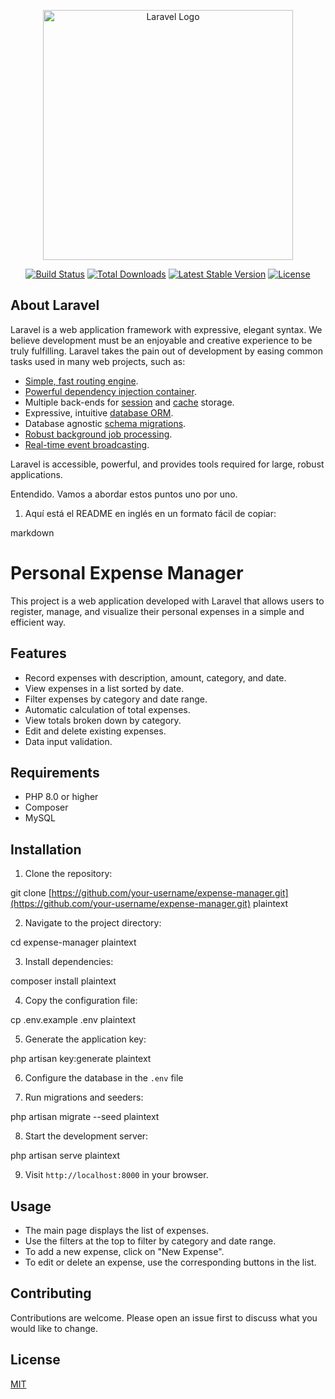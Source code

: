 <p align="center"><a href="https://laravel.com" target="_blank"><img src="https://raw.githubusercontent.com/laravel/art/master/logo-lockup/5%20SVG/2%20CMYK/1%20Full%20Color/laravel-logolockup-cmyk-red.svg" width="400" alt="Laravel Logo"></a></p>

<p align="center">
<a href="https://github.com/laravel/framework/actions"><img src="https://github.com/laravel/framework/workflows/tests/badge.svg" alt="Build Status"></a>
<a href="https://packagist.org/packages/laravel/framework"><img src="https://img.shields.io/packagist/dt/laravel/framework" alt="Total Downloads"></a>
<a href="https://packagist.org/packages/laravel/framework"><img src="https://img.shields.io/packagist/v/laravel/framework" alt="Latest Stable Version"></a>
<a href="https://packagist.org/packages/laravel/framework"><img src="https://img.shields.io/packagist/l/laravel/framework" alt="License"></a>
</p>

## About Laravel

Laravel is a web application framework with expressive, elegant syntax. We believe development must be an enjoyable and creative experience to be truly fulfilling. Laravel takes the pain out of development by easing common tasks used in many web projects, such as:

- [Simple, fast routing engine](https://laravel.com/docs/routing).
- [Powerful dependency injection container](https://laravel.com/docs/container).
- Multiple back-ends for [session](https://laravel.com/docs/session) and [cache](https://laravel.com/docs/cache) storage.
- Expressive, intuitive [database ORM](https://laravel.com/docs/eloquent).
- Database agnostic [schema migrations](https://laravel.com/docs/migrations).
- [Robust background job processing](https://laravel.com/docs/queues).
- [Real-time event broadcasting](https://laravel.com/docs/broadcasting).

Laravel is accessible, powerful, and provides tools required for large, robust applications.

Entendido. Vamos a abordar estos puntos uno por uno.

1. Aquí está el README en inglés en un formato fácil de copiar:

markdown
# Personal Expense Manager

This project is a web application developed with Laravel that allows users to register, manage, and visualize their personal expenses in a simple and efficient way.

## Features

- Record expenses with description, amount, category, and date.
- View expenses in a list sorted by date.
- Filter expenses by category and date range.
- Automatic calculation of total expenses.
- View totals broken down by category.
- Edit and delete existing expenses.
- Data input validation.

## Requirements

- PHP 8.0 or higher
- Composer
- MySQL

## Installation

1. Clone the repository:

git clone [https://github.com/your-username/expense-manager.git](https://github.com/your-username/expense-manager.git)
plaintext

2. Navigate to the project directory:

cd expense-manager
plaintext

3. Install dependencies:

composer install
plaintext

4. Copy the configuration file:

cp .env.example .env
plaintext

5. Generate the application key:

php artisan key:generate
plaintext

6. Configure the database in the `.env` file

7. Run migrations and seeders:

php artisan migrate --seed
plaintext

8. Start the development server:

php artisan serve
plaintext

9. Visit `http://localhost:8000` in your browser.

## Usage

- The main page displays the list of expenses.
- Use the filters at the top to filter by category and date range.
- To add a new expense, click on "New Expense".
- To edit or delete an expense, use the corresponding buttons in the list.

## Contributing

Contributions are welcome. Please open an issue first to discuss what you would like to change.

## License

[MIT](https://opensource.org/licenses/MIT)
